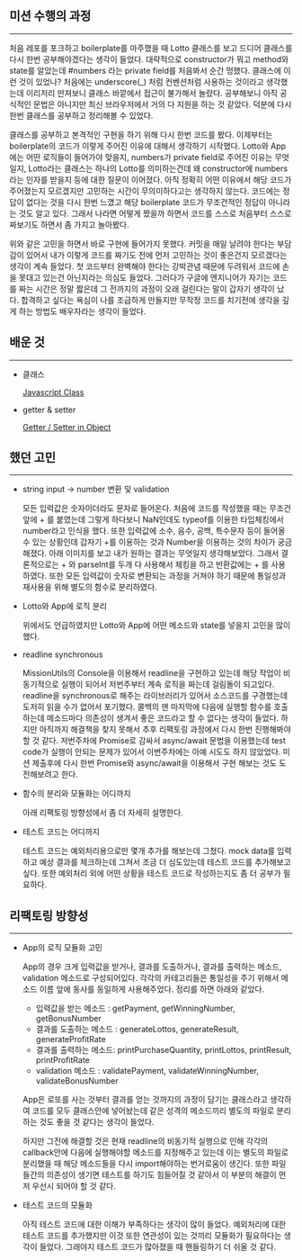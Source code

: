 ## 미션 수행의 과정

---

처음 레포를 포크하고 boilerplate를 마주했을 때 Lotto 클래스를 보고 드디어 클래스를 다시 한번 공부해야겠다는 생각이 들었다. 대략적으로 constructor가 뭐고 method와 state를 알았는데 #numbers 라는 private field를 처음봐서 순간 멍했다. 클래스에 이런 것이 있었나? 처음에는 underscore(_) 처럼 컨벤션처럼 사용하는 것이라고 생각했는데 이리저리 만져보니 클래스 바깥에서 접근이 불가해서 놀랐다. 공부해보니 아직 공식적인 문법은 아니지만 최신 브라우저에서 거의 다 지원을 하는 것 같았다. 덕분에 다시 한번 클래스를 공부하고 정리해볼 수 있었다.

클래스를 공부하고 본격적인 구현을 하기 위해 다시 한번 코드를 봤다. 이제부터는 boilerplate의 코드가 이렇게 주어진 이유에 대해서 생각하기 시작했다. Lotto와 App에는 어떤 로직들이 들어가야 맞을지, numbers가 private field로 주어진 이유는 무엇일지, Lotto라는 클래스는 하나의 Lotto를 의미하는건데 왜 constructor에 numbers라는 인자를 받을지 등에 대한 질문이 이어졌다. 아직 정확히 어떤 이유에서 해당 코드가 주어졌는지 모르겠지만 고민하는 시간이 무의미하다고는 생각하지 않는다. 코드에는 정답이 없다는 것을 다시 한번 느꼈고 해당 boilerplate 코드가 무조건적인 정답이 아니라는 것도 알고 있다. 그래서 나라면 어떻게 짰을까 하면서 코드를 스스로 처음부터 스스로 짜보기도 하면서 좀 가지고 놀아봤다. 

위와 같은 고민을 하면서  바로 구현에 들어가지 못했다. 커밋을 매일 날려야 한다는 부담감이 있어서 내가 이렇게 코드를 짜기도 전에 먼저 고민하는 것이 좋은건지 모르겠다는 생각이 계속 들었다. 첫 코드부터 완벽해야 한다는 강박관념 때문에 두려워서 코드에 손을 못대고 있는건 아닌지라는 의심도 들었다. 그러다가 구글에 엔지니어가 자기는 코드를 짜는 시간은 정말 짧은데 그 전까지의 과정이 오래 걸린다는 말이 갑자기 생각이 났다. 합격하고 싶다는 욕심이 나를 조급하게 만들지만 무작정 코드를 치기전에 생각을 깊게 하는 방법도 배우자라는 생각이 들었다.

## 배운 것

---

- 클래스
    
    [Javascript Class](https://liberating-piper-f2b.notion.site/Javascript-Class-8caf7c70621d407796c60ecafd5e1d5b)
    
- getter & setter
    
    [Getter / Setter in Object](https://liberating-piper-f2b.notion.site/Getter-Setter-in-Object-e700d487814a494eb498396a34cf4f5e)
    

## 했던 고민

---

- string input → number 변환 및 validation
    
    모든 입력값은 숫자이더라도 문자로 들어온다. 처음에 코드를 작성했을 때는 무조건 앞에 + 를 붙였는데 그렇게 하다보니 NaN인데도 typeof를 이용한 타입체킹에서 number라고 인식을 했다. 또한 입력값에 소수, 음수, 공백, 특수문자 등이 들어올 수 있는 상황인데 갑자기 +를 이용하는 것과 Number을 이용하는 것의 차이가 궁금해졌다. 아래 이미지를 보고 내가 원하는 결과는 무엇일지 생각해보았다. 그래서 결론적으로는 + 와 parseInt를 두개 다 사용해서 체킹을 하고 반환값에는 + 를 사용하였다. 또한 모든 입력값이 숫자로 변환되는 과정을 거쳐야 하기 때문에 통일성과 재사용을 위해 별도의 함수로 분리하였다.
    
    [](https://i.stack.imgur.com/LLrgj.png)
    
- Lotto와 App에 로직 분리
    
    위에서도 언급하였지만 Lotto와 App에 어떤 메소드와 state를 넣을지 고민을 많이 했다. 
    
- readline synchronous
    
    MissionUtils의 Console을 이용해서 readline을 구현하고 있는데 해당 작업이 비동기적으로 실행이 되어서 저번주부터 계속 로직을 짜는데 걸림돌이 되고있다. readline을 synchronous로 해주는 라이브러리가 있어서 소스코드를 구경했는데 도저히 읽을 수가 없어서 포기했다. 콜백의 맨 마지막에 다음에 실행할 함수를 호출하는데 메소드마다 의존성이 생겨서 좋은 코드라고 할 수 없다는 생각이 들었다. 하지만 아직까지 해결책을 찾지 못해서 추후 리팩토링 과정에서 다시 한번 진행해봐야할 것 같다. 저번주차에 Promise로 감싸서 async/await 문법을 이용했는데 test code가 실행이 안되는 문제가 있어서 이번주차에는 아예 시도도 하지 않았었다. 미션 제출후에 다시 한번 Promise와 async/await을 이용해서 구현 해보는 것도 도전해보려고 한다.
    
- 함수의 분리와 모듈화는 어디까지
    
    아래 리팩토링 방향성에서 좀 더 자세히 설명한다.
    
- 테스트 코드는 어디까지
    
    테스트 코드는 예외처리용으로만 몇개 추가를 해보는데 그쳤다. mock data를 입력하고 예상 결과를 체크하는데 그쳐서 조금 더 심도있는데 테스트 코드를 추가해보고 싶다. 또한 예외처리 외에 어떤 상황을 테스트 코드로 작성하는지도 좀 더 공부가 필요하다. 
    

## 리팩토링 방향성

---

- App의 로직 모듈화 고민
    
    App의 경우 크게 입력값을 받거나, 결과를 도출하거나, 결과를 출력하는 메소드, validation 메소드로 구성되어있다. 각각의 카테고리들은 통일성을 주기 위해서 메소드 이름 앞에 동사를 동일하게 사용해주었다. 
    정리를 하면 아래와 같았다.
    
    - 입력값을 받는 메소드 : getPayment, getWinningNumber, getBonusNumber
    - 결과를 도출하는 메소드 : generateLottos, generateResult, generateProfitRate
    - 결과를 출력하는 메소드: printPurchaseQuantity, printLottos, printResult, printProfitRate
    - validation 메소드 : validatePayment, validateWinningNumber, validateBonusNumber
    
    App은 로또를 사는 것부터 결과를 얻는 것까지의 과정이 담기는 클래스라고 생각하여 코드를 모두 클래스안에 넣어놨는데 같은 성격의 메소드끼리 별도의 파일로 분리하는 것도 좋을 것 같다는 생각이 들었다. 
    
    하지만 그전에 해결할 것은 현재 readline의 비동기적 실행으로 인해 각각의 callback안에 다음에 실행해야할 메소드를 지정해주고 있는데 이는 별도의 파일로 분리했을 때 해당 메소드들을 다시 import해야하는 번거로움이 생긴다. 또한 파일들간의 의존성이 생기면 테스트를 하기도 힘들어질 것 같아서 이 부분의 해결이 먼저 우선시 되어야 할 것 같다.
    

- 테스트 코드의 모듈화
    
    아직 테스트 코드에 대한 이해가 부족하다는 생각이 많이 들었다. 예외처리에 대한 테스트 코드를 추가했지만 이것 또한 연관성이 있는 것끼리 모듈화가 필요하다는 생각이 들었다. 그래야지 테스트 코드가 많아졌을 때 핸들링하기 더 쉬울 것 같다.